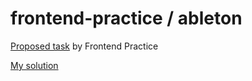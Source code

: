 # frontend-practice / ableton

[Proposed task](https://www.frontendpractice.com/projects/ableton) by Frontend Practice

[My solution](https://jessicaccp.github.io/frontend-practice/ableton/)